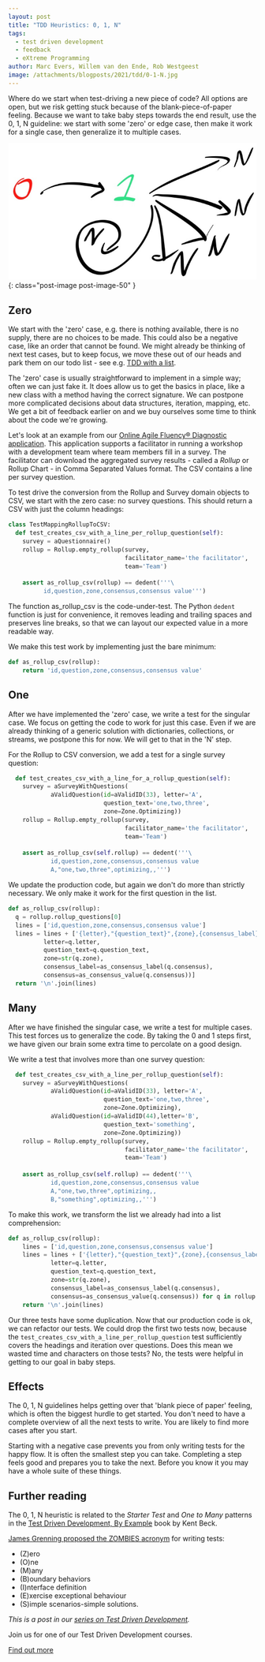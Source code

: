 ```yaml
---
layout: post
title: "TDD Heuristics: 0, 1, N"
tags:
  - test driven development
  - feedback
  - eXtreme Programming
author: Marc Evers, Willem van den Ende, Rob Westgeest
image: /attachments/blogposts/2021/tdd/0-1-N.jpg
---
```


Where do we start when test-driving a new piece of code? All options are open,
but we risk getting stuck because of the blank-piece-of-paper feeling. Because
we want to take baby steps towards the end result, use the 0, 1, N guideline:
we start with some 'zero' or edge case, then make it work for a single case,
then generalize it to multiple cases.

![0-1-N.jpg](/attachments/blogposts/2021/tdd/0-1-N.jpg)
{: class="post-image post-image-50" }

## Zero

We start with the 'zero' case, e.g. there is nothing available, there is no
supply, there are no choices to be made. This could also be a negative case,
like an order that cannot be found. We might already be thinking of next test
cases, but to keep focus, we move these out of our heads and park them on our
todo list - see e.g. [TDD with a
list](https://www.sammancoaching.org/learning_hours/small_steps/tdd_with_a_list.html).

The 'zero' case is usually straightforward to implement in a simple way; often
we can just fake it. It does allow us to get the basics in place, like a new
class with a method having the correct signature. We can postpone more
complicated decisions about data structures, iteration, mapping, etc. We get a
bit of feedback earlier on and we buy ourselves some time to think about the
code we're growing.

Let's look at an example from our [Online Agile Fluency® Diagnostic
application](/2020/09/25/hexagonal-frontend-example.html). This application
supports a facilitator in running a workshop with a development team where team
members fill in a survey. The facilitator can download the aggregated survey
results - called a *Rollup* or Rollup Chart - in Comma Separated Values format. The CSV contains a
line per survey question.

To test drive the conversion from the Rollup and Survey domain objects to CSV,
we start with the zero case: no survey questions. This should return a CSV with
just the column headings:

```python
class TestMappingRollupToCSV:
  def test_creates_csv_with_a_line_per_rollup_question(self):
    survey = aQuestionnaire()
    rollup = Rollup.empty_rollup(survey,
                                 facilitator_name='the facilitator',
                                 team='Team')

    assert as_rollup_csv(rollup) == dedent('''\
          id,question,zone,consensus,consensus value''')
```

The function as_rollup_csv is the code-under-test. The Python `dedent` function
is just for convenience, it removes leading and trailing spaces and preserves
line breaks, so that we can layout our expected value in a more readable way.

We make this test work by implementing just the bare minimum:

```python
def as_rollup_csv(rollup):
    return 'id,question,zone,consensus,consensus value'
```

## One

After we have implemented the 'zero' case, we write a test for the singular
case. We focus on getting the code to work for just this case. Even if we are
already thinking of a generic solution with dictionaries, collections, or
streams, we postpone this for now. We will get to that in the 'N' step.

For the Rollup to CSV conversion, we add a test for a single survey question:

```python
  def test_creates_csv_with_a_line_for_a_rollup_question(self):
    survey = aSurveyWithQuestions(
            aValidQuestion(id=aValidID(33), letter='A',
                           question_text='one,two,three',
                           zone=Zone.Optimizing))
    rollup = Rollup.empty_rollup(survey,
                                 facilitator_name='the facilitator',
                                 team='Team')

    assert as_rollup_csv(self.rollup) == dedent('''\
            id,question,zone,consensus,consensus value
            A,"one,two,three",optimizing,,''')
```

We update the production code, but again we don't do more than strictly necessary. We only make it work for the first question in the list.

```python
def as_rollup_csv(rollup):
  q = rollup.rollup_questions[0]
  lines = ['id,question,zone,consensus,consensus value']
  lines = lines + ['{letter},"{question_text}",{zone},{consensus_label},{consensus}'.format(
          letter=q.letter, 
          question_text=q.question_text, 
          zone=str(q.zone), 
          consensus_label=as_consensus_label(q.consensus), 
          consensus=as_consensus_value(q.consensus))]
  return '\n'.join(lines)
```

## Many

After we have finished the singular case, we write a test for multiple cases.
This test forces us to generalize the code. By taking the 0 and 1 steps first,
we have given our brain some extra time to percolate on a good design.

We write a test that involves more than one survey question:

```python
  def test_creates_csv_with_a_line_per_rollup_question(self):
    survey = aSurveyWithQuestions(
            aValidQuestion(id=aValidID(33), letter='A',
                           question_text='one,two,three',
                           zone=Zone.Optimizing),
            aValidQuestion(id=aValidID(44),letter='B',
                           question_text='something', 
                           zone=Zone.Optimizing))
    rollup = Rollup.empty_rollup(survey,
                                 facilitator_name='the facilitator',
                                 team='Team')

    assert as_rollup_csv(self.rollup) == dedent('''\
            id,question,zone,consensus,consensus value
            A,"one,two,three",optimizing,,
            B,"something",optimizing,,''')
```

To make this work, we transform the list we already had into a list
comprehension:

```python
def as_rollup_csv(rollup):
    lines = ['id,question,zone,consensus,consensus value']
    lines = lines + ['{letter},"{question_text}",{zone},{consensus_label},{consensus}'.format(
            letter=q.letter, 
            question_text=q.question_text, 
            zone=str(q.zone), 
            consensus_label=as_consensus_label(q.consensus), 
            consensus=as_consensus_value(q.consensus)) for q in rollup.rollup_questions]
    return '\n'.join(lines)
```

Our three tests have some duplication. Now that our production code is ok, we
can refactor our tests. We could drop the first two tests now, because the
`test_creates_csv_with_a_line_per_rollup_question` test sufficiently covers the
headings and iteration over questions. Does this mean we wasted time and
characters on those tests? No, the tests were helpful in getting to our goal in
baby steps.

## Effects

The 0, 1, N guidelines helps getting over that 'blank piece of paper' feeling,
which is often the biggest hurdle to get started. You don't need to have a
complete overview of all the next tests to write. You are likely to find more
cases after you start.

Starting with a negative case prevents you from only writing tests for the happy
flow. It is often the smallest step you can take. Completing a step feels good
and prepares you to take the next. Before you know it you may have a whole suite
of these things.

## Further reading

The 0, 1, N heuristic is related to the _Starter Test_ and _One to Many_
patterns in the [Test Driven Development, By Example](https://www.oreilly.com/library/view/test-driven-development/0321146530/) book by Kent Beck.

[James Grenning proposed the ZOMBIES acronym](http://blog.wingman-sw.com/tdd-guided-by-zombies) for writing tests:
- (Z)ero
- (O)ne
- (M)any
- (B)oundary behaviors
- (I)nterface definition
- (E)xercise exceptional behaviour
- (S)imple scenarios-simple solutions.

_This is a post in our [series on Test Driven Development](/blog-by-tag#tag-test-driven-development)._

<aside>
  <p>Join us for one of our Test Driven Development courses. 
  </p>
  <p><div>
    <a href="/training/test-driven-development">Find out more</a>
  </div></p>
</aside>
